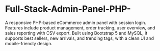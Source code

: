 # Full-Stack-Admin-Panel-PHP-
A responsive PHP-based eCommerce admin panel with session login. Features include product management, order tracking, user overview, and sales reporting with CSV export. Built using Bootstrap 5 and MySQL, it supports best sellers, new arrivals, and trending tags, with a clean UI and mobile-friendly design.
